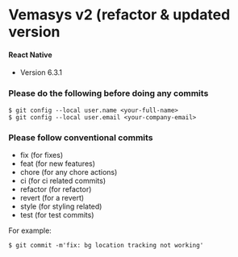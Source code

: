 # Vemasys v2 (refactor & updated version
#### React Native
- Version 6.3.1


### Please do the following before doing any commits
```
$ git config --local user.name <your-full-name>
$ git config --local user.email <your-company-email>
```

### Please follow conventional commits 
- fix (for fixes)
- feat (for new features)
- chore (for any chore actions)
- ci (for ci related commits)
- refactor (for refactor)
- revert (for a revert)
- style (for styling related)
- test (for test commits)

For example:

```
$ git commit -m'fix: bg location tracking not working'
```

